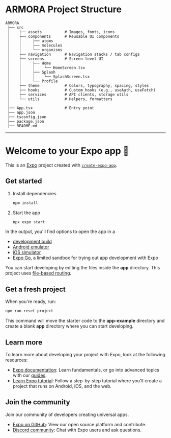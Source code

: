 # ARMORA Project Structure

```
ARMORA
 ├── src
 │    ├── assets          # Images, fonts, icons
 │    ├── components      # Reusable UI components
 │    │     ├── atoms
 │    │     ├── molecules
 │    │     └── organisms
 │    ├── navigation      # Navigation stacks / tab configs
 │    ├── screens         # Screen-level UI
 │    │     ├── Home
 │    │     │    └── HomeScreen.tsx
 │    │     ├── Splash
 │    │     │    └── SplashScreen.tsx
 │    │     └── Profile
 │    ├── theme           # Colors, typography, spacing, styles
 │    ├── hooks           # Custom hooks (e.g., useAuth, useFetch)
 │    ├── services        # API clients, storage utils
 │    └── utils           # Helpers, formatters
 │
 ├── App.tsx              # Entry point
 ├── app.json
 ├── tsconfig.json
 ├── package.json
 ├── README.md
```

---

# Welcome to your Expo app 👋

This is an [Expo](https://expo.dev) project created with [`create-expo-app`](https://www.npmjs.com/package/create-expo-app).

## Get started

1. Install dependencies

   ```bash
   npm install
   ```

2. Start the app

   ```bash
   npx expo start
   ```

In the output, you'll find options to open the app in a

- [development build](https://docs.expo.dev/develop/development-builds/introduction/)
- [Android emulator](https://docs.expo.dev/workflow/android-studio-emulator/)
- [iOS simulator](https://docs.expo.dev/workflow/ios-simulator/)
- [Expo Go](https://expo.dev/go), a limited sandbox for trying out app development with Expo

You can start developing by editing the files inside the **app** directory. This project uses [file-based routing](https://docs.expo.dev/router/introduction).

## Get a fresh project

When you're ready, run:

```bash
npm run reset-project
```

This command will move the starter code to the **app-example** directory and create a blank **app** directory where you can start developing.

## Learn more

To learn more about developing your project with Expo, look at the following resources:

- [Expo documentation](https://docs.expo.dev/): Learn fundamentals, or go into advanced topics with our [guides](https://docs.expo.dev/guides).
- [Learn Expo tutorial](https://docs.expo.dev/tutorial/introduction/): Follow a step-by-step tutorial where you'll create a project that runs on Android, iOS, and the web.

## Join the community

Join our community of developers creating universal apps.

- [Expo on GitHub](https://github.com/expo/expo): View our open source platform and contribute.
- [Discord community](https://chat.expo.dev): Chat with Expo users and ask questions.
